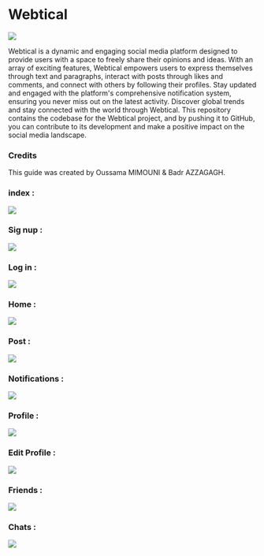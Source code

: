 <h1>Webtical</h1>

<img src="./uploads/logo.png">

<p>Webtical is a dynamic and engaging social media platform designed to provide users with a space to freely share their opinions and ideas. With an array of exciting features, Webtical empowers users to express themselves through text and paragraphs, interact with posts through likes and comments, and connect with others by following their profiles. Stay updated and engaged with the platform's comprehensive notification system, ensuring you never miss out on the latest activity. Discover global trends and stay connected with the world through Webtical. This repository contains the codebase for the Webtical project, and by pushing it to GitHub, you can contribute to its development and make a positive impact on the social media landscape.</p>

<h3>Credits</h3>
<p>This guide was created by Oussama MIMOUNI & Badr AZZAGAGH.</p>

<h3>index : </h3>
<img src="./uploads/index.png">
<h3>Sig nup : </h3>
<img src="./uploads/signup.png">
<h3>Log in : </h3>
<img src="./uploads/login.png">
<h3>Home : </h3>
<img src="./uploads/home.png">
<h3>Post : </h3>
<img src="./uploads/comment.png">
<h3>Notifications : </h3>
<img src="./uploads/notif.png">
<h3>Profile : </h3>
<img src="./uploads/profile.png">
<h3>Edit Profile : </h3>
<img src="./uploads/modifprofile.png">
<h3>Friends : </h3>
<img src="./uploads/Friends.png">
<h3>Chats : </h3>
<img src="./uploads/Chats.png">
